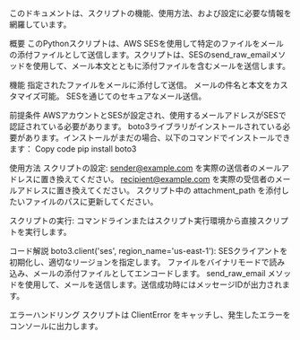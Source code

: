 このドキュメントは、スクリプトの機能、使用方法、および設定に必要な情報を網羅しています。

概要
このPythonスクリプトは、AWS SESを使用して特定のファイルをメールの添付ファイルとして送信します。スクリプトは、SESのsend_raw_emailメソッドを使用して、メール本文とともに添付ファイルを含むメールを送信します。

機能
指定されたファイルをメールに添付して送信。
メールの件名と本文をカスタマイズ可能。
SESを通じてのセキュアなメール送信。

前提条件
AWSアカウントとSESが設定され、使用するメールアドレスがSESで認証されている必要があります。
boto3ライブラリがインストールされている必要があります。インストールがまだの場合、以下のコマンドでインストールできます：
Copy code
pip install boto3

使用方法
スクリプトの設定:
sender@example.com を実際の送信者のメールアドレスに置き換えてください。
recipient@example.com を実際の受信者のメールアドレスに置き換えてください。
スクリプト中の attachment_path を添付したいファイルのパスに更新してください。

スクリプトの実行:
コマンドラインまたはスクリプト実行環境から直接スクリプトを実行します。

コード解説
boto3.client('ses', region_name='us-east-1'): SESクライアントを初期化し、適切なリージョンを指定します。
ファイルをバイナリモードで読み込み、メールの添付ファイルとしてエンコードします。
send_raw_email メソッドを使用して、メールを送信します。送信成功時にはメッセージIDが出力されます。

エラーハンドリング
スクリプトは ClientError をキャッチし、発生したエラーをコンソールに出力します。